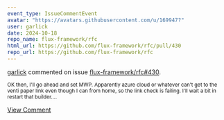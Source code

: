 ```yaml
---
event_type: IssueCommentEvent
avatar: "https://avatars.githubusercontent.com/u/169947?"
user: garlick
date: 2024-10-18
repo_name: flux-framework/rfc
html_url: https://github.com/flux-framework/rfc/pull/430
repo_url: https://github.com/flux-framework/rfc
---
```


<a href='https://github.com/garlick' target='_blank'>garlick</a> commented on issue <a href='https://github.com/flux-framework/rfc/pull/430' target='_blank'>flux-framework/rfc#430</a>.

<small>OK then, I'll go ahead and set MWP.  Apparently azure cloud or whatever can't get to the venti paper link even though I can from home, so the link check is failing.  I'll wait a bit in restart that builder....</small>

<a href='https://github.com/flux-framework/rfc/pull/430' target='_blank'>View Comment</a>